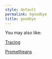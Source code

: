 ```yaml
---
style: default
permalink: Xgoodbye
title: goodbye
---
```

You may also like:

[Tracing](http://scp-wiki.net/tracing)

[Prometheans](http://scp-wiki.net/prometheans)

